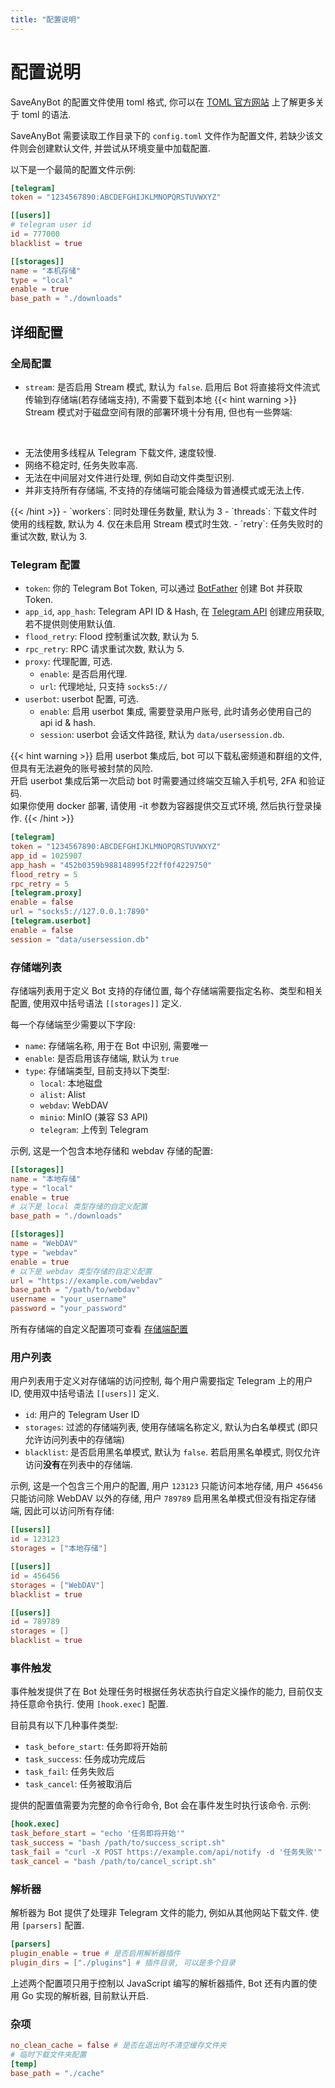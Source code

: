 ```yaml
---
title: "配置说明"
---
```


# 配置说明

SaveAnyBot 的配置文件使用 toml 格式, 你可以在 [TOML 官方网站](https://toml.io/) 上了解更多关于 toml 的语法.

SaveAnyBot 需要读取工作目录下的 `config.toml` 文件作为配置文件, 若缺少该文件则会创建默认文件, 并尝试从环境变量中加载配置.

以下是一个最简的配置文件示例:

```toml
[telegram]
token = "1234567890:ABCDEFGHIJKLMNOPQRSTUVWXYZ"

[[users]]
# telegram user id
id = 777000
blacklist = true

[[storages]]
name = "本机存储"
type = "local"
enable = true
base_path = "./downloads"
```

## 详细配置

### 全局配置

- `stream`: 是否启用 Stream 模式, 默认为 `false`. 启用后 Bot 将直接将文件流式传输到存储端(若存储端支持), 不需要下载到本地
{{< hint warning >}}
Stream 模式对于磁盘空间有限的部署环境十分有用, 但也有一些弊端:
<br />
<ul>
<li>无法使用多线程从 Telegram 下载文件, 速度较慢.</li>
<li>网络不稳定时, 任务失败率高.</li>
<li>无法在中间层对文件进行处理, 例如自动文件类型识别.</li>
<li>并非支持所有存储端, 不支持的存储端可能会降级为普通模式或无法上传.</li>
</ul>
{{< /hint >}}
- `workers`: 同时处理任务数量, 默认为 3
- `threads`: 下载文件时使用的线程数, 默认为 4. 仅在未启用 Stream 模式时生效.
- `retry`: 任务失败时的重试次数, 默认为 3.

### Telegram 配置

- `token`: 你的 Telegram Bot Token, 可以通过 [BotFather](https://t.me/botfather) 创建 Bot 并获取 Token.
- `app_id`, `app_hash`: Telegram API ID & Hash, 在 [Telegram API](https://my.telegram.org/apps) 创建应用获取, 若不提供则使用默认值.
- `flood_retry`: Flood 控制重试次数, 默认为 5.
- `rpc_retry`: RPC 请求重试次数, 默认为 5.
- `proxy`: 代理配置, 可选.
  - `enable`: 是否启用代理.
  - `url`: 代理地址, 只支持 `socks5://`
- `userbot`: userbot 配置, 可选.
  - `enable`: 启用 userbot 集成, 需要登录用户账号, 此时请务必使用自己的 api id & hash.
  - `session`: userbot 会话文件路径, 默认为 `data/usersession.db`.

{{< hint warning >}}
启用 userbot 集成后, bot 可以下载私密频道和群组的文件, 但具有无法避免的账号被封禁的风险.
<br />
开启 userbot 集成后第一次启动 bot 时需要通过终端交互输入手机号, 2FA 和验证码.
<br />
如果你使用 docker 部署, 请使用 -it 参数为容器提供交互式环境, 然后执行登录操作.
{{< /hint >}}

```toml
[telegram]
token = "1234567890:ABCDEFGHIJKLMNOPQRSTUVWXYZ"
app_id = 1025907
app_hash = "452b0359b988148995f22ff0f4229750"
flood_retry = 5
rpc_retry = 5
[telegram.proxy]
enable = false
url = "socks5://127.0.0.1:7890"
[telegram.userbot]
enable = false
session = "data/usersession.db"
```

### 存储端列表

存储端列表用于定义 Bot 支持的存储位置, 每个存储端需要指定名称、类型和相关配置, 使用双中括号语法 `[[storages]]` 定义.

每一个存储端至少需要以下字段:

- `name`: 存储端名称, 用于在 Bot 中识别, 需要唯一
- `enable`: 是否启用该存储端, 默认为 `true`
- `type`: 存储端类型, 目前支持以下类型:
  - `local`: 本地磁盘
  - `alist`: Alist
  - `webdav`: WebDAV
  - `minio`: MinIO (兼容 S3 API)
  - `telegram`: 上传到 Telegram

示例, 这是一个包含本地存储和 webdav 存储的配置:

```toml
[[storages]]
name = "本地存储"
type = "local"
enable = true
# 以下是 local 类型存储的自定义配置
base_path = "./downloads"

[[storages]]
name = "WebDAV"
type = "webdav"
enable = true
# 以下是 webdav 类型存储的自定义配置
url = "https://example.com/webdav"
base_path = "/path/to/webdav"
username = "your_username"
password = "your_password"
```

所有存储端的自定义配置项可查看 [存储端配置](./storages) 

### 用户列表

用户列表用于定义对存储端的访问控制, 每个用户需要指定 Telegram 上的用户 ID, 使用双中括号语法 `[[users]]` 定义.

- `id`: 用户的 Telegram User ID
- `storages`: 过滤的存储端列表, 使用存储端名称定义, 默认为白名单模式 (即只允许访问列表中的存储端)
- `blacklist`: 是否启用黑名单模式, 默认为 `false`. 若启用黑名单模式, 则仅允许访问**没有**在列表中的存储端.

示例, 这是一个包含三个用户的配置, 用户 `123123` 只能访问本地存储, 用户 `456456` 只能访问除 WebDAV 以外的存储, 用户 `789789` 启用黑名单模式但没有指定存储端, 因此可以访问所有存储:

```toml
[[users]]
id = 123123
storages = ["本地存储"]

[[users]]
id = 456456
storages = ["WebDAV"]
blacklist = true

[[users]]
id = 789789
storages = []
blacklist = true
```

### 事件触发

事件触发提供了在 Bot 处理任务时根据任务状态执行自定义操作的能力, 目前仅支持任意命令执行. 使用 `[hook.exec]` 配置.

目前具有以下几种事件类型:

- `task_before_start`: 任务即将开始前
- `task_success`: 任务成功完成后
- `task_fail`: 任务失败后
- `task_cancel`: 任务被取消后

提供的配置值需要为完整的命令行命令, Bot 会在事件发生时执行该命令. 示例:

```toml
[hook.exec]
task_before_start = "echo '任务即将开始'"
task_success = "bash /path/to/success_script.sh"
task_fail = "curl -X POST https://example.com/api/notify -d '任务失败'"
task_cancel = "bash /path/to/cancel_script.sh"
```

### 解析器

解析器为 Bot 提供了处理非 Telegram 文件的能力, 例如从其他网站下载文件. 使用 `[parsers]` 配置.

```toml
[parsers]
plugin_enable = true # 是否启用解析器插件
plugin_dirs = ["./plugins"] # 插件目录, 可以是多个目录
```

上述两个配置项只用于控制以 JavaScript 编写的解析器插件, Bot 还有内置的使用 Go 实现的解析器, 目前默认开启.

### 杂项

```toml
no_clean_cache = false # 是否在退出时不清空缓存文件夹
# 临时下载文件夹配置
[temp]
base_path = "./cache"
```